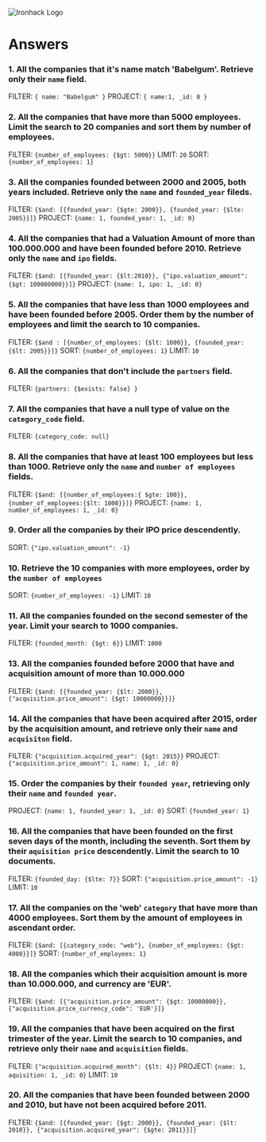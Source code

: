 ![Ironhack Logo](https://i.imgur.com/1QgrNNw.png)

# Answers

### 1. All the companies that it's name match 'Babelgum'. Retrieve only their `name` field.

FILTER: `{ name: "Babelgum" }`
PROJECT: `{ name:1, _id: 0 }`

### 2. All the companies that have more than 5000 employees. Limit the search to 20 companies and sort them by **number of employees**.

FILTER: `{number_of_employees: {$gt: 5000}}`
LIMIT: `20`
SORT: `{number_of_employees: 1}`

### 3. All the companies founded between 2000 and 2005, both years included. Retrieve only the `name` and `founded_year` fileds.

FILTER: `{$and: [{founded_year: {$gte: 2000}}, {founded_year: {$lte: 2005}}]}`
PROJECT: `{name: 1, founded_year: 1, _id: 0}`

### 4. All the companies that had a Valuation Amount of more than 100.000.000 and have been founded before 2010. Retrieve only the `name` and `ipo` fields.

FILTER: `{$and: [{founded_year: {$lt:2010}}, {"ipo.valuation_amount": {$gt: 100000000}}]}`
PROJECT: `{name: 1, ipo: 1, _id: 0}`

### 5. All the companies that have less than 1000 employees and have been founded before 2005. Order them by the number of employees and limit the search to 10 companies.

FILTER: `{$and : [{number_of_employees: {$lt: 1000}}, {founded_year: {$lt: 2005}}]}`
SORT: `{number_of_employees: 1}`
LIMIT: `10`

### 6. All the companies that don't include the `partners` field.

FILTER: `{partners: {$exists: false} }`

### 7. All the companies that have a null type of value on the `category_code` field.

FILTER: `{category_code: null}`

### 8. All the companies that have at least 100 employees but less than 1000. Retrieve only the `name` and `number of employees` fields.

FILTER: `{$and: [{number_of_employees:{ $gte: 100}}, {number_of_employees:{$lt: 1000}}]}`
PROJECT: `{name: 1, number_of_employees: 1, _id: 0}`

### 9. Order all the companies by their IPO price descendently.

SORT: `{"ipo.valuation_amount": -1}`

### 10. Retrieve the 10 companies with more employees, order by the `number of employees`

SORT: `{number_of_employees: -1}`
LIMIT: `10`

### 11. All the companies founded on the second semester of the year. Limit your search to 1000 companies.

FILTER: `{founded_month: {$gt: 6}}`
LIMIT: `1000`

<!-- ### 12. All the companies that have been 'deadpooled' after the third year. -->

<!-- Your Code Goes Here -->

### 13. All the companies founded before 2000 that have and acquisition amount of more than 10.000.000

FILTER: `{$and: [{founded_year: {$lt: 2000}}, {"acquisition.price_amount": {$gt: 10000000}}]}`

### 14. All the companies that have been acquired after 2015, order by the acquisition amount, and retrieve only their `name` and `acquisiton` field.

FILTER: `{"acquisition.acquired_year": {$gt: 2015}}`
PROJECT: `{"acquisition.price_amount": 1, name: 1, _id: 0}`

### 15. Order the companies by their `founded year`, retrieving only their `name` and `founded year`.

PROJECT: `{name: 1, founded_year: 1, _id: 0}`
SORT: `{founded_year: 1}`

### 16. All the companies that have been founded on the first seven days of the month, including the seventh. Sort them by their `aquisition price` descendently. Limit the search to 10 documents.

FILTER: `{founded_day: {$lte: 7}}`
SORT: `{"acquisition.price_amount": -1}`
LIMIT: `10`

### 17. All the companies on the 'web' `category` that have more than 4000 employees. Sort them by the amount of employees in ascendant order.

FILTER: `{$and: [{category_code: "web"}, {number_of_employees: {$gt: 4000}}]}`
SORT: `{number_of_employees: 1}`

### 18. All the companies which their acquisition amount is more than 10.000.000, and currency are 'EUR'.

FILTER: `{$and: [{"acquisition.price_amount": {$gt: 10000000}}, {"acquisition.price_currency_code": 'EUR'}]}`

### 19. All the companies that have been acquired on the first trimester of the year. Limit the search to 10 companies, and retrieve only their `name` and `acquisition` fields.

FILTER: `{"acquisition.acquired_month": {$lt: 4}}`
PROJECT: `{name: 1, aquisition: 1, _id: 0}`
LIMIT: `10`

### 20. All the companies that have been founded between 2000 and 2010, but have not been acquired before 2011.

FILTER: `{$and: [{founded_year: {$gt: 2000}}, {founded_year: {$lt: 2010}}, {"acquisition.acquired_year": {$gte: 2011}}]}`
